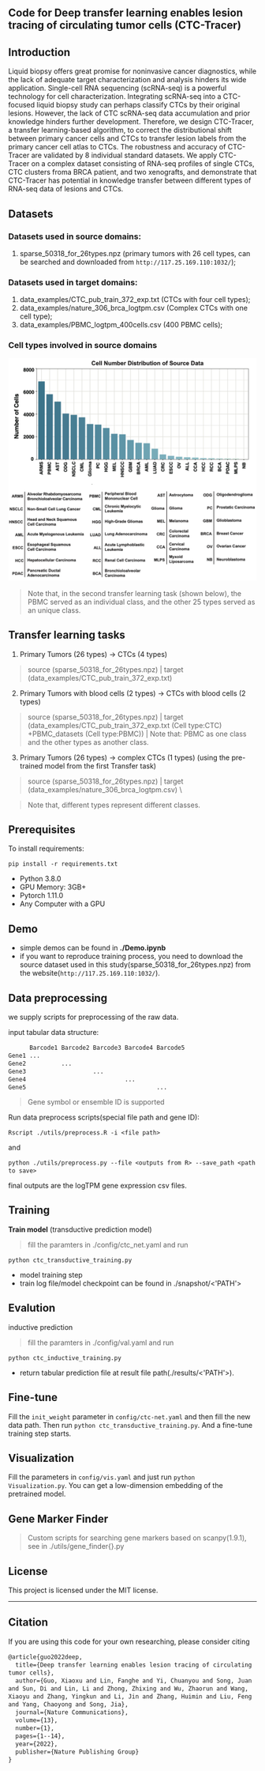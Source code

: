 
## Code for **Deep transfer learning enables lesion tracing of circulating tumor cells (CTC-Tracer)**
## Introduction
Liquid biopsy offers great promise for noninvasive cancer diagnostics, while the lack of adequate target characterization and analysis hinders its wide application. Single-cell RNA sequencing (scRNA-seq) is a powerful technology for cell characterization. Integrating scRNA-seq into a CTC-focused liquid biopsy study can perhaps classify CTCs by their original lesions. However, the lack of CTC scRNA-seq data accumulation and prior knowledge hinders further development. Therefore, we design CTC-Tracer, a transfer learning-based algorithm, to correct the distributional shift between primary cancer cells and CTCs to transfer lesion labels from the primary cancer cell atlas to CTCs. The robustness and accuracy of CTC-Tracer are validated by 8 individual standard datasets. We apply CTC-Tracer on a complex dataset consisting of RNA-seq profiles of single CTCs, CTC clusters froma BRCA patient, and two xenografts, and demonstrate that CTC-Tracer has potential in knowledge transfer between different types of RNA-seq data of lesions and CTCs.

## Datasets
### Datasets used in source domains:
1. sparse_50318_for_26types.npz (primary tumors with 26 cell types, can be searched and downloaded from `http://117.25.169.110:1032/`);
### Datasets used in target domains:
1. data_examples/CTC_pub_train_372_exp.txt (CTCs with four cell types);
2. data_examples/nature_306_brca_logtpm.csv (Complex CTCs with one cell type);
3. data_examples/PBMC_logtpm_400cells.csv (400 PBMC cells);
### Cell types involved in source domains
![](./fig/fig1.png "cell types")
> Note that, in the second transfer learning task (shown below), the PBMC served as an individual class, and the other 25 types served as an unique class.
## Transfer learning tasks
1. Primary Tumors (26 types) -> CTCs (4 types)
 > source (sparse_50318_for_26types.npz) | target (data_examples/CTC_pub_train_372_exp.txt)
2. Primary Tumors with blood cells (2 types) -> CTCs with blood cells (2 types)
 > source (sparse_50318_for_26types.npz) | target (data_examples/CTC_pub_train_372_exp.txt (Cell type:CTC) +PBMC_datasets (Cell type:PBMC)) | Note that: PBMC as one class and the other types as another class.
3. Primary Tumors (26 types) -> complex CTCs (1 types) (using the pre-trained model from the first Transfer task)
 > source (sparse_50318_for_26types.npz) | target
 (data_examples/nature_306_brca_logtpm.csv) \

> Note that, different types represent different classes.
## Prerequisites

To install requirements:

```setup
pip install -r requirements.txt
```

- Python 3.8.0
- GPU Memory: 3GB+
- Pytorch 1.11.0
- Any Computer with a GPU

## Demo
- simple demos can be found in **./Demo.ipynb**
- if you want to reproduce training process, you need to download the source dataset used in this study(sparse_50318_for_26types.npz) from the website(`http://117.25.169.110:1032/`).

## Data preprocessing
we supply scripts for preprocessing of the raw data. 



input tabular data structure: 
```
      Barcode1 Barcode2 Barcode3 Barcode4 Barcode5
Gene1 ...
Gene2          ...     
Gene3                   ...
Gene4                            ...
Gene5                                     ...
```
> Gene symbol or ensemble ID is supported

Run data preprocess scripts(special file path and gene ID):
```
Rscript ./utils/preprocess.R -i <file path>
```
and
```
python ./utils/preprocess.py --file <outputs from R> --save_path <path to save>
```
final outputs are the logTPM gene expression csv files.
## Training
**Train model** (transductive prediction model)
> fill the paramters in ./config/ctc_net.yaml and run 
```
python ctc_transductive_training.py
```
- model training step
- train log file/model checkpoint can be found in ./snapshot/<'PATH'>

## Evalution 
inductive prediction
> fill the paramters in ./config/val.yaml and run
```
python ctc_inductive_training.py
```
- return tabular prediction file at result file path(./results/<'PATH'>).

## Fine-tune
Fill the `init_weight` parameter in `config/ctc-net.yaml` and then fill the new data path. Then run `python ctc_transductive_training.py`. And a fine-tune training step starts.
## Visualization
Fill the parameters in `config/vis.yaml` and just run `python Visualization.py`. You can get a low-dimension embedding of the pretrained model.
## Gene Marker Finder
> Custom scripts for searching gene markers based on scanpy(1.9.1), see in ./utils/gene_finder{}.py
## License
This project is licensed under the MIT license.
- - -
## Citation
If you are using this code for your own researching, please consider citing
```
@article{guo2022deep,
  title={Deep transfer learning enables lesion tracing of circulating tumor cells},
  author={Guo, Xiaoxu and Lin, Fanghe and Yi, Chuanyou and Song, Juan and Sun, Di and Lin, Li and Zhong, Zhixing and Wu, Zhaorun and Wang, Xiaoyu and Zhang, Yingkun and Li, Jin and Zhang, Huimin and Liu, Feng and Yang, Chaoyong and Song, Jia},
  journal={Nature Communications},
  volume={13},
  number={1},
  pages={1--14},
  year={2022},
  publisher={Nature Publishing Group}
}
```
